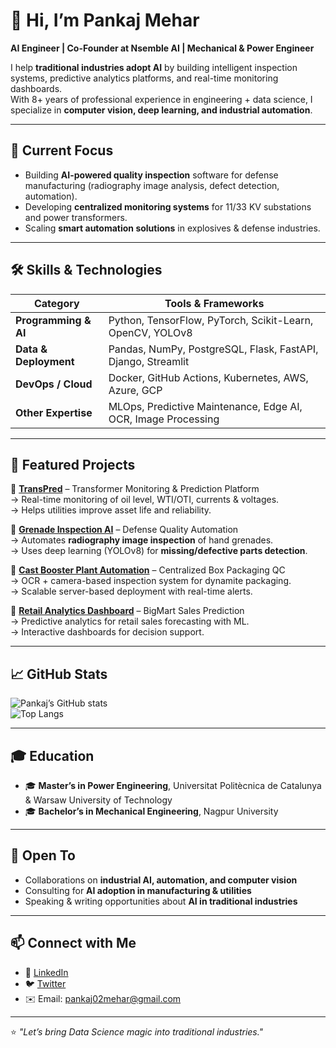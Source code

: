 # 👋 Hi, I’m Pankaj Mehar  

**AI Engineer | Co-Founder at Nsemble AI | Mechanical & Power Engineer**  

I help **traditional industries adopt AI** by building intelligent inspection systems, predictive analytics platforms, and real-time monitoring dashboards.  
With 8+ years of professional experience in engineering + data science, I specialize in **computer vision, deep learning, and industrial automation**.  

---

## 🔭 Current Focus
- Building **AI-powered quality inspection** software for defense manufacturing (radiography image analysis, defect detection, automation).  
- Developing **centralized monitoring systems** for 11/33 KV substations and power transformers.  
- Scaling **smart automation solutions** in explosives & defense industries.  

---

## 🛠️ Skills & Technologies

| Category | Tools & Frameworks |
|----------|---------------------|
| **Programming & AI** | Python, TensorFlow, PyTorch, Scikit-Learn, OpenCV, YOLOv8 |
| **Data & Deployment** | Pandas, NumPy, PostgreSQL, Flask, FastAPI, Django, Streamlit |
| **DevOps / Cloud** | Docker, GitHub Actions, Kubernetes, AWS, Azure, GCP |
| **Other Expertise** | MLOps, Predictive Maintenance, Edge AI, OCR, Image Processing |

---

## 🚀 Featured Projects  

📌 **[TransPred](#)** – Transformer Monitoring & Prediction Platform  
→ Real-time monitoring of oil level, WTI/OTI, currents & voltages.  
→ Helps utilities improve asset life and reliability.  

📌 **[Grenade Inspection AI](#)** – Defense Quality Automation  
→ Automates **radiography image inspection** of hand grenades.  
→ Uses deep learning (YOLOv8) for **missing/defective parts detection**.  

📌 **[Cast Booster Plant Automation](#)** – Centralized Box Packaging QC  
→ OCR + camera-based inspection system for dynamite packaging.  
→ Scalable server-based deployment with real-time alerts.  

📌 **[Retail Analytics Dashboard](#)** – BigMart Sales Prediction  
→ Predictive analytics for retail sales forecasting with ML.  
→ Interactive dashboards for decision support.  

---

## 📈 GitHub Stats  

![Pankaj’s GitHub stats](https://github-readme-stats.vercel.app/api?username=PankajMehar&show_icons=true&theme=radical)  
![Top Langs](https://github-readme-stats.vercel.app/api/top-langs/?username=PankajMehar&layout=compact&theme=radical)  

---

## 🎓 Education  

- 🎓 **Master’s in Power Engineering**, Universitat Politècnica de Catalunya & Warsaw University of Technology  
- 🎓 **Bachelor’s in Mechanical Engineering**, Nagpur University  

---

## 🌱 Open To  
- Collaborations on **industrial AI, automation, and computer vision**  
- Consulting for **AI adoption in manufacturing & utilities**  
- Speaking & writing opportunities about **AI in traditional industries**  

---

## 📫 Connect with Me  
- 💼 [LinkedIn](https://www.linkedin.com/in/pankaj-mehar)  
- 🐦 [Twitter](https://twitter.com/PankajMehar)  
- ✉️ Email: pankaj02mehar@gmail.com  

---

⭐️ _"Let’s bring Data Science magic into traditional industries."_  
